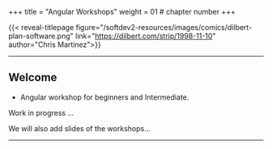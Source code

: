 +++
title = "Angular Workshops"
weight = 01 # chapter number
+++

{{< reveal-titlepage figure="/softdev2-resources/images/comics/dilbert-plan-software.png" 
link="https://dilbert.com/strip/1998-11-10"  author="Chris Martinez">}}
  
---

## Welcome

- Angular workshop for beginners and Intermediate.


Work in progress ...



We will also add slides of the workshops...



---
